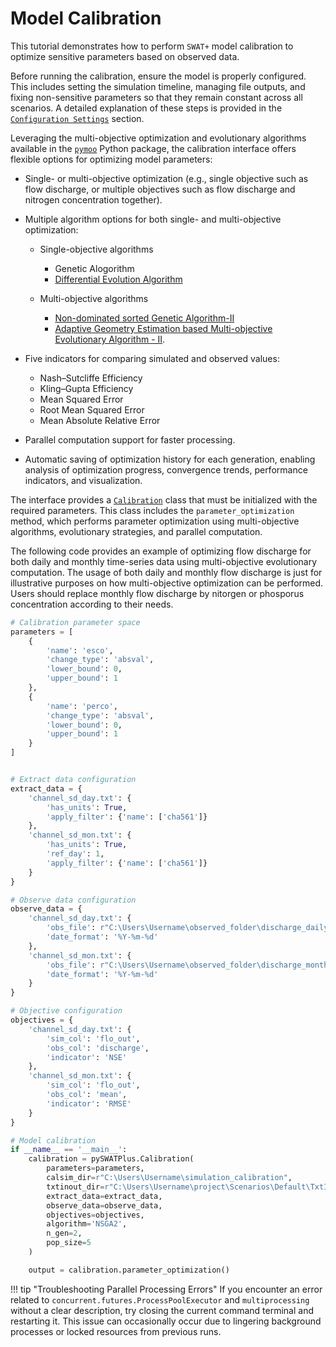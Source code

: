# Model Calibration

This tutorial demonstrates how to perform `SWAT+` model calibration to optimize sensitive parameters based on observed data.

Before running the calibration, ensure the model is properly configured. This includes setting the simulation timeline, managing file outputs, and fixing non-sensitive parameters so that they remain constant across all scenarios. A detailed explanation of these steps is provided in the [`Configuration Settings`](https://swat-model.github.io/pySWATPlus/userguide/sensitivity_interface/#configuration-settings) section.

Leveraging the multi-objective optimization and evolutionary algorithms available in the [`pymoo`](https://github.com/anyoptimization/pymoo) Python package,
the calibration interface offers flexible options for optimizing model parameters:

- Single- or multi-objective optimization (e.g., single objective such as flow discharge, or multiple objectives such as flow discharge and nitrogen concentration together).  
- Multiple algorithm options for both single- and multi-objective optimization:

    - Single-objective algorithms
    
        - Genetic Alogorithm
        - [Differential Evolution Algorithm](https://doi.org/10.1007/3-540-31306-0)
        
    - Multi-objective algorithms
    
        - [Non-dominated sorted Genetic Algorithm-II](https://doi.org/10.1109/4235.996017)
        - [Adaptive Geometry Estimation based Multi-objective Evolutionary Algorithm - II](https://doi.org/10.1145/3512290.3528732).
        
- Five indicators for comparing simulated and observed values:

    - Nash–Sutcliffe Efficiency
    - Kling–Gupta Efficiency
    - Mean Squared Error
    - Root Mean Squared Error
    - Mean Absolute Relative Error

- Parallel computation support for faster processing.

- Automatic saving of optimization history for each generation, enabling analysis of optimization progress, convergence trends, performance indicators, and visualization.


The interface provides a [`Calibration`](https://swat-model.github.io/pySWATPlus/api/model_calibration/) class that must be initialized with the required parameters.
This class includes the `parameter_optimization` method, which performs parameter optimization using multi-objective algorithms, evolutionary strategies, and parallel computation.

The following code provides an example of optimizing flow discharge for both daily and monthly time-series data using multi-objective evolutionary computation.
The usage of both daily and monthly flow discharge is just for illustrative purposes on how multi-objective optimization can be performed. Users should replace monthly flow
discharge by nitorgen or phosporus concentration according to their needs.


```python
# Calibration parameter space
parameters = [
    {
        'name': 'esco',
        'change_type': 'absval',
        'lower_bound': 0,
        'upper_bound': 1
    },
    {
        'name': 'perco',
        'change_type': 'absval',
        'lower_bound': 0,
        'upper_bound': 1
    }
]


# Extract data configuration
extract_data = {
    'channel_sd_day.txt': {
        'has_units': True,
        'apply_filter': {'name': ['cha561']}
    },
    'channel_sd_mon.txt': {
        'has_units': True,
        'ref_day': 1,
        'apply_filter': {'name': ['cha561']}
    }
}

# Observe data configuration
observe_data = {
    'channel_sd_day.txt': {
        'obs_file': r"C:\Users\Username\observed_folder\discharge_daily.csv",
        'date_format': '%Y-%m-%d'
    },
    'channel_sd_mon.txt': {
        'obs_file': r"C:\Users\Username\observed_folder\discharge_monthly.csv",
        'date_format': '%Y-%m-%d'
    }
}

# Objective configuration
objectives = {
    'channel_sd_day.txt': {
        'sim_col': 'flo_out',
        'obs_col': 'discharge',
        'indicator': 'NSE'
    },
    'channel_sd_mon.txt': {
        'sim_col': 'flo_out',
        'obs_col': 'mean',
        'indicator': 'RMSE'
    }
}

# Model calibration
if __name__ == '__main__':
    calibration = pySWATPlus.Calibration(
        parameters=parameters,
        calsim_dir=r"C:\Users\Username\simulation_calibration",
        txtinout_dir=r"C:\Users\Username\project\Scenarios\Default\TxtInOut",
        extract_data=extract_data,
        observe_data=observe_data,
        objectives=objectives,
        algorithm='NSGA2',
        n_gen=2,
        pop_size=5
    )

    output = calibration.parameter_optimization()
```


!!! tip "Troubleshooting Parallel Processing Errors"
    If you encounter an error related to `concurrent.futures.ProcessPoolExecutor` and  `multiprocessing` without a clear description,
    try closing the current command terminal and restarting it. This issue can occasionally occur due to lingering background processes
    or locked resources from previous runs.


